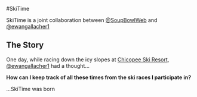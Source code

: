 #SkiTime

SkiTime is a joint collaboration between [@SoupBowlWeb](https://twitter.com/SoupBowlWeb) and [@ewangallacher1](https://twitter.com/ewangallacher1)

## The Story

One day, while racing down the icy slopes at [Chicopee Ski Resort](http://discoverchicopee.com), [@ewangallacher1](https://twitter.com/ewangallacher1) had a thought...

**How can I keep track of all these times from the ski races I participate in?**

...SkiTime was born
